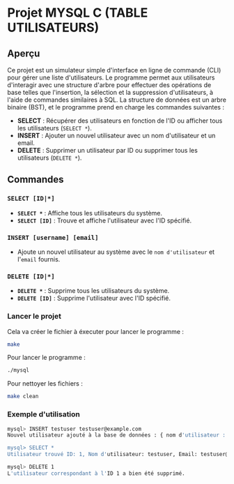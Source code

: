 # Projet MYSQL C (TABLE UTILISATEURS)

## Aperçu

Ce projet est un simulateur simple d'interface en ligne de commande (CLI) pour gérer une liste d'utilisateurs. Le programme permet aux utilisateurs d'interagir avec une structure d'arbre pour effectuer des opérations de base telles que l'insertion, la sélection et la suppression d'utilisateurs, à l'aide de commandes similaires à SQL. La structure de données est un arbre binaire (BST), et le programme prend en charge les commandes suivantes :

- **SELECT** : Récupérer des utilisateurs en fonction de l'ID ou afficher tous les utilisateurs (`SELECT *`).
- **INSERT** : Ajouter un nouvel utilisateur avec un nom d'utilisateur et un email.
- **DELETE** : Supprimer un utilisateur par ID ou supprimer tous les utilisateurs (`DELETE *`).

## Commandes

### `SELECT [ID|*]`
- **`SELECT *`** : Affiche tous les utilisateurs du système.
- **`SELECT [ID]`** : Trouve et affiche l'utilisateur avec l'ID spécifié.

### `INSERT [username] [email]`
- Ajoute un nouvel utilisateur au système avec le `nom d'utilisateur` et l'`email` fournis.

### `DELETE [ID|*]`
- **`DELETE *`** : Supprime tous les utilisateurs du système.
- **`DELETE [ID]`** : Supprime l'utilisateur avec l'ID spécifié.



### Lancer le projet
Cela va créer le fichier à éxecuter pour lancer le programme :
```bash
make
```

Pour lancer le programme :
```bash
./mysql
```

Pour nettoyer les fichiers :
```bash
make clean
```

### Exemple d'utilisation

```bash
mysql> INSERT testuser testuser@example.com
Nouvel utilisateur ajouté à la base de données : { nom d'utilisateur : "testuser", e-mail: "testuser@example.com" }

mysql> SELECT *
Utilisateur trouvé ID: 1, Nom d'utilisateur: testuser, Email: testuser@example.com

mysql> DELETE 1
L'utilisateur correspondant à l'ID 1 a bien été supprimé.
